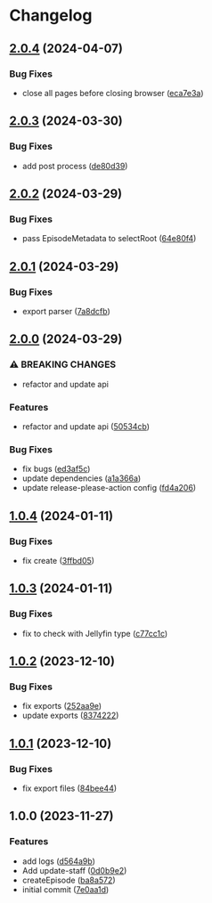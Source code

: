 # Changelog

## [2.0.4](https://github.com/joshuaavalon/mdh-utils/compare/v2.0.3...v2.0.4) (2024-04-07)


### Bug Fixes

* close all pages before closing browser ([eca7e3a](https://github.com/joshuaavalon/mdh-utils/commit/eca7e3a82e19e36c4b3aad4f061df1a9e99612d8))

## [2.0.3](https://github.com/joshuaavalon/mdh-utils/compare/v2.0.2...v2.0.3) (2024-03-30)


### Bug Fixes

* add post process ([de80d39](https://github.com/joshuaavalon/mdh-utils/commit/de80d39d61438db6adb66808696081340b1dbbd9))

## [2.0.2](https://github.com/joshuaavalon/mdh-utils/compare/v2.0.1...v2.0.2) (2024-03-29)


### Bug Fixes

* pass EpisodeMetadata to selectRoot ([64e80f4](https://github.com/joshuaavalon/mdh-utils/commit/64e80f43559e08dfc0438bbc16b59716efd56abd))

## [2.0.1](https://github.com/joshuaavalon/mdh-utils/compare/v2.0.0...v2.0.1) (2024-03-29)


### Bug Fixes

* export parser ([7a8dcfb](https://github.com/joshuaavalon/mdh-utils/commit/7a8dcfbf13670c221b3834c40903d3cc9dacbed5))

## [2.0.0](https://github.com/joshuaavalon/mdh-utils/compare/v1.0.4...v2.0.0) (2024-03-29)


### ⚠ BREAKING CHANGES

* refactor and update api

### Features

* refactor and update api ([50534cb](https://github.com/joshuaavalon/mdh-utils/commit/50534cb3404f7d94ad690c7e2cd51eb67f4e04f7))


### Bug Fixes

* fix bugs ([ed3af5c](https://github.com/joshuaavalon/mdh-utils/commit/ed3af5c538d4fef48d247170c8a33b99745cbc30))
* update dependencies ([a1a366a](https://github.com/joshuaavalon/mdh-utils/commit/a1a366a76c4fd390229a52d87409e2539dcf54e2))
* update release-please-action config ([fd4a206](https://github.com/joshuaavalon/mdh-utils/commit/fd4a20603984467d5387321ef1991c7cebdb7c58))

## [1.0.4](https://github.com/joshuaavalon/mdh-utils/compare/v1.0.3...v1.0.4) (2024-01-11)


### Bug Fixes

* fix create ([3ffbd05](https://github.com/joshuaavalon/mdh-utils/commit/3ffbd05b667b70ce94f741a09d690fb3a655bfd0))

## [1.0.3](https://github.com/joshuaavalon/mdh-utils/compare/v1.0.2...v1.0.3) (2024-01-11)


### Bug Fixes

* fix to check with Jellyfin type ([c77cc1c](https://github.com/joshuaavalon/mdh-utils/commit/c77cc1ce002f913a7a205ee5f3323d651aa826c0))

## [1.0.2](https://github.com/joshuaavalon/mdh-utils/compare/v1.0.1...v1.0.2) (2023-12-10)


### Bug Fixes

* fix exports ([252aa9e](https://github.com/joshuaavalon/mdh-utils/commit/252aa9e8d2f499a96b8424ab71e1633c5116fea2))
* update exports ([8374222](https://github.com/joshuaavalon/mdh-utils/commit/83742226322fdb20fe6e37c5a0fcf657201b43c7))

## [1.0.1](https://github.com/joshuaavalon/mdh-utils/compare/v1.0.0...v1.0.1) (2023-12-10)


### Bug Fixes

* fix export files ([84bee44](https://github.com/joshuaavalon/mdh-utils/commit/84bee44d4f215baa1f545806584e110b6d4a4f9e))

## 1.0.0 (2023-11-27)


### Features

* add logs ([d564a9b](https://github.com/joshuaavalon/mdh-utils/commit/d564a9b756488a33fa151589360e8b85b2fc653e))
* Add update-staff ([0d0b9e2](https://github.com/joshuaavalon/mdh-utils/commit/0d0b9e2d598849f5d58af425406e3645d913bd99))
* createEpisode ([ba8a572](https://github.com/joshuaavalon/mdh-utils/commit/ba8a5722755d708263ac7aed4d13f841d5ac3d73))
* initial commit ([7e0aa1d](https://github.com/joshuaavalon/mdh-utils/commit/7e0aa1df042a08861d268a174b19cb8d91e4220b))
